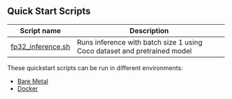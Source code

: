 <!--- 40. Quick Start Scripts -->
## Quick Start Scripts

| Script name | Description |
|-------------|-------------|
| [fp32_inference.sh](fp32_inference.sh) | Runs inference with batch size 1 using Coco dataset and pretrained model|

These quickstart scripts can be run in different environments:
* [Bare Metal](#bare-metal)
* [Docker](#docker)
